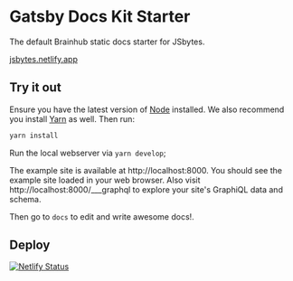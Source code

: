 # Gatsby Docs Kit Starter
The default Brainhub static docs starter for JSbytes.

[jsbytes.netlify.app](https://jsbytes.netlify.app)

## Try it out

Ensure you have the latest version of [Node](https://nodejs.org/en/download/) installed. We also recommend you install [Yarn](https://yarnpkg.com/en/docs/install) as well.
Then run:

```bash
yarn install
```


Run the local webserver via `yarn develop`;

The example site is available at http://localhost:8000. You should see the example site loaded in your web browser.
Also visit http://localhost:8000/___graphql to explore your site's GraphiQL data and schema.

Then go to `docs` to edit and write awesome docs!.

## Deploy

[![Netlify Status](https://api.netlify.com/api/v1/badges/4503518c-04d0-4631-a9a8-20b16fea208c/deploy-status)](https://app.netlify.com/sites/jsbytes/deploys)
